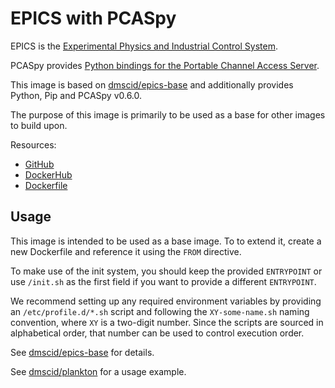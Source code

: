 # EPICS with PCASpy

EPICS is the [Experimental Physics and Industrial Control System](http://www.aps.anl.gov/epics/).

PCASpy provides [Python bindings for the Portable Channel Access Server](https://pcaspy.readthedocs.io/en/latest/).

This image is based on [dmscid/epics-base](https://hub.docker.com/r/dmscid/epics-base/) and additionally provides Python, Pip and PCASpy v0.6.0.

The purpose of this image is primarily to be used as a base for other images to build upon.

Resources:
- [GitHub](https://github.com/DMSC-Instrument-Data/plankton-misc/tree/master/docker/epics-pcaspy)
- [DockerHub](https://hub.docker.com/r/dmscid/epics-pcaspy/)
- [Dockerfile](https://github.com/DMSC-Instrument-Data/plankton-misc/blob/master/docker/epics-pcaspy/Dockerfile)


## Usage

This image is intended to be used as a base image. To to extend it, create a new Dockerfile and reference it using the `FROM` directive.

To make use of the init system, you should keep the provided `ENTRYPOINT` or use `/init.sh` as the first field if you want to provide a different `ENTRYPOINT`.

We recommend setting up any required environment variables by providing an `/etc/profile.d/*.sh` script and following the `XY-some-name.sh` naming convention, where `XY` is a two-digit number. Since the scripts are sourced in alphabetical order, that number can be used to control execution order.

See [dmscid/epics-base](https://hub.docker.com/r/dmscid/epics-base/) for details.

See [dmscid/plankton](https://hub.docker.com/r/dmscid/plankton/) for a usage example.

